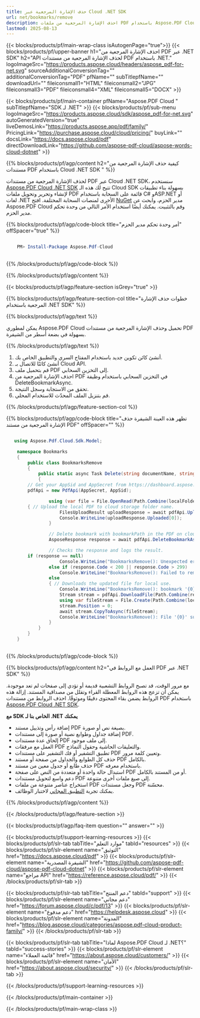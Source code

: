 ```yaml
---
title: حذف الإشارة المرجعية عبر Cloud .NET SDK
url: net/bookmarks/remove
description: احذف الإشارة المرجعية من ملفات PDF باستخدام Aspose.PDF Cloud SDK لـ .NET.
lastmod: 2025-08-13
---
```


{{< blocks/products/pf/main-wrap-class isAutogenPage="true">}}
{{< blocks/products/pf/upper-banner h1="احذف الإشارة المرجعية من PDF عبر .NET SDK" h2="API لحذف الإشارة المرجعية من مستندات PDF باستخدام .NET." logoImageSrc="https://products.aspose.cloud/headers/aspose_pdf-for-net.svg" sourceAdditionalConversionTag="" additionalConversionTag="PDF" pfName="" subTitlepfName="" downloadUrl="" fileiconsmall1="HTML" fileiconsmall2="JPG" fileiconsmall3="PDF" fileiconsmall4="XML" fileiconsmall5="DOCX" >}}

{{< blocks/products/pf/main-container pfName="Aspose.PDF Cloud " subTitlepfName="SDK لـ .NET" >}}
{{< blocks/products/pf/sub-menu logoImageSrc="https://products.aspose.cloud/sdk/aspose_pdf-for-net.svg"
autoGeneratedVersion="true"
liveDemosLink="https://products.aspose.app/pdf/family/" PricingLink="https://purchase.aspose.cloud/cloud/pricing/" buyLink="" docsLink="https://docs.aspose.cloud/pdf"  directDownloadLink="https://github.com/aspose-pdf-cloud/aspose-words-cloud-dotnet" >}}

{{% blocks/products/pf/agp/content h2="كيفية حذف الإشارة المرجعية من مستندات PDF باستخدام Cloud .NET SDK " %}}

لحذف الإشارة المرجعية من مستندات PDF عبر Cloud .NET SDK، سنستخدم
[Aspose.PDF Cloud .NET SDK](https://products.aspose.cloud/pdf/net/)
تتيح لك هذه الـ Cloud SDK بسهولة بناء تطبيقات لإنشاء وتحرير وتحويل ملفات PDF قائمة على السحابة باستخدام C# وASP.NET أو لغات .NET الأخرى لمنصات السحابة المختلفة. افتح
[NuGet](https://www.nuget.org/packages/Aspose.Pdf-Cloud)
مدير الحزم، وابحث عن
Aspose.PDF Cloud
وقم بالتثبيت. يمكنك أيضًا استخدام الأمر التالي من وحدة تحكم مدير الحزم.

{{% blocks/products/pf/agp/code-block title="أمر وحدة تحكم مدير الحزم" offSpacer="true" %}}

```powershell

    PM> Install-Package Aspose.Pdf-Cloud
     
```

{{% /blocks/products/pf/agp/code-block %}}

{{% /blocks/products/pf/agp/content %}}

{{< blocks/products/pf/agp/feature-section isGrey="true" >}}

{{% blocks/products/pf/agp/feature-section-col title="خطوات حذف الإشارة المرجعية باستخدام .NET SDK" %}}

{{% blocks/products/pf/agp/text %}}

يمكن لمطوري Aspose.PDF Cloud تحميل وحذف الإشارة المرجعية من مستندات PDF بسهولة في بضعة أسطر من الشيفرة.

{{% /blocks/products/pf/agp/text %}}

1. أنشئ كائن تكوين جديد باستخدام المفتاح السري والتطبيق الخاص بك.
1. أنشئ كائنًا للاتصال بـ Cloud API.
1. قم بتحميل ملف PDF إلى التخزين السحابي.
1. احذف الإشارة المرجعية من PDF في التخزين السحابي باستخدام وظيفة DeleteBookmarkAsync.
1. تحقق من الاستجابة وسجل النتيجة.
1. قم بتنزيل الملف المحدّث للاستخدام المحلي.

{{% /blocks/products/pf/agp/feature-section-col %}}

{{% blocks/products/pf/agp/code-block title="تظهر هذه العينة الشيفرة حذف الإشارة المرجعية من مستند PDF" offSpacer="" %}}

```cs

   using Aspose.Pdf.Cloud.Sdk.Model;

    namespace Bookmarks
    {
        public class BookmarksRemove
        {
            public static async Task Delete(string documentName, string outputName, string bookmarkPath, string localFolder, string remoteFolder)
            {
		// Get your AppSid and AppSecret from https://dashboard.aspose.cloud (free registration required). 
		pdfApi = new PdfApi(AppSecret, AppSid);

                using (var file = File.OpenRead(Path.Combine(localFolder, documentName)))
		{ // Upload the local PDF to cloud storage folder name.
                    FilesUploadResult uploadResponse = await pdfApi.UploadFileAsync(Path.Combine(remoteFolder, documentName), documentName);
                    Console.WriteLine(uploadResponse.Uploaded[0]);
                }

                // Delete bookmark with bookmarkPath in the PDF on cloud storage.
                AsposeResponse response = await pdfApi.DeleteBookmarkAsync(documentName, bookmarkPath, folder: remoteFolder);

                // Checks the response and logs the result.
		if (response == null)
                    Console.WriteLine("BookmarksRemove(): Unexpected error!");
                else if (response.Code < 200 || response.Code > 299)
                    Console.WriteLine("BookmarksRemove(): Failed to remove bookmark from the document.");
                else
                { // Downloads the updated file for local use.
                    Console.WriteLine("BookmarksRemove(): bookmark '{0}' successfully removed from the document '{1}.", bookmarkPath, documentName);
                    Stream stream = pdfApi.DownloadFile(Path.Combine(remoteFolder, documentName));
                    using var fileStream = File.Create(Path.Combine(localFolder, "append_pages_" + outputName));
                    stream.Position = 0;
                    await stream.CopyToAsync(fileStream);
                    Console.WriteLine("BookmarksRemove(): File '{0}' successfully downloaded.", "delete_bookmrk_" + outputName);
                }
            }
        }
    }
 
```

{{% /blocks/products/pf/agp/code-block %}}

{{% blocks/products/pf/agp/content h2="العمل مع الروابط في PDF عبر .NET SDK" %}}

مع مرور الوقت، قد تصبح الروابط التشعبية قديمة أو تؤدي إلى صفحات لم تعد موجودة. يمكن أن تزعج هذه الروابط المعطلة القراء وتقلل من مصداقية المستند. إزالة هذه الروابط يضمن بقاء المحتوى دقيقًا وموثوقًا.​
احذف الروابط من مستندات PDF باستخدام [Aspose.PDF Cloud .NET SDK](https://products.aspose.cloud/pdf/net/).

**مع SDK الخاص بنا لـ .NET يمكنك**

+ إضافة رأس وتذييل مستند PDF بصيغة نص أو صورة.
+ إضافة جداول وطوابع نصية أو صورة إلى مستندات PDF.
+ إلحاق عدة مستندات PDF إلى ملف موجود.
+ العمل مع مرفقات PDF والتعليقات الحاشية وحقول النماذج.
+ تطبيق التشفير أو فك التشفير على مستندات PDF وتعيين كلمة مرور.
+ حذف كل الطوابع والجداول من صفحة أو مستند PDF بالكامل.
+ حذف طابع أو جدول معين من مستند PDF باستخدام معرفه.
+ استبدال حالة واحدة أو متعددة من النص على صفحة PDF أو من المستند بالكامل.
+ دعم واسع لتحويل مستندات PDF إلى صيغ ملفات أخرى متنوعة.
+ استخراج عناصر متنوعة من ملفات PDF وجعل مستندات PDF محسّنة.
+ يمكنك تجربة [التطبيق المجاني](https://products.aspose.app/pdf/) لاختبار الوظائف.

{{% /blocks/products/pf/agp/content %}}

{{< /blocks/products/pf/agp/feature-section >}}

{{< blocks/products/pf/agp/faq-item question="" answer="" >}}

{{< blocks/products/pf/support-learning-resources >}}
{{< blocks/products/pf/slr-tab tabTitle="موارد التعلم" tabId="resources" >}}
{{< blocks/products/pf/slr-element name="التوثيق" href="https://docs.aspose.cloud/pdf" >}}
{{< blocks/products/pf/slr-element name="الشيفرة المصدرية" href="https://github.com/aspose-pdf-cloud/aspose-pdf-cloud-dotnet" >}}
{{< blocks/products/pf/slr-element name="مراجع API" href="https://reference.aspose.cloud/pdf/" >}}
{{< /blocks/products/pf/slr-tab >}}

{{< blocks/products/pf/slr-tab tabTitle="دعم المنتج" tabId="support" >}}
{{< blocks/products/pf/slr-element name="دعم مجاني" href="https://forum.aspose.cloud/c/pdf/13" >}}
{{< blocks/products/pf/slr-element name="دعم مدفوع" href="https://helpdesk.aspose.cloud" >}}
{{< blocks/products/pf/slr-element name="المدونة" href="https://blog.aspose.cloud/categories/aspose.pdf-cloud-product-family/" >}}
{{< /blocks/products/pf/slr-tab >}}

{{< blocks/products/pf/slr-tab tabTitle="لماذا Aspose.PDF Cloud لـ .NET؟" tabId="success-stories" >}}
{{< blocks/products/pf/slr-element name="قائمة العملاء" href="https://about.aspose.cloud/customers/" >}}
{{< blocks/products/pf/slr-element name="الأمان" href="https://about.aspose.cloud/security/" >}}
{{< /blocks/products/pf/slr-tab >}}

{{< /blocks/products/pf/support-learning-resources >}}

{{< /blocks/products/pf/main-container >}}

{{< /blocks/products/pf/main-wrap-class >}}


